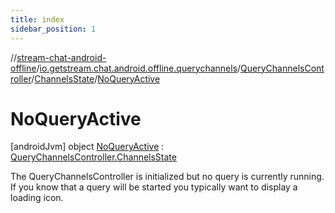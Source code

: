 ```yaml
---
title: index
sidebar_position: 1
---
```

//[stream-chat-android-offline](../../../../../index.md)/[io.getstream.chat.android.offline.querychannels](../../../index.md)/[QueryChannelsController](../../index.md)/[ChannelsState](../index.md)/[NoQueryActive](index.md)



# NoQueryActive  
 [androidJvm] object [NoQueryActive](index.md) : [QueryChannelsController.ChannelsState](../index.md)

The QueryChannelsController is initialized but no query is currently running. If you know that a query will be started you typically want to display a loading icon.

   

